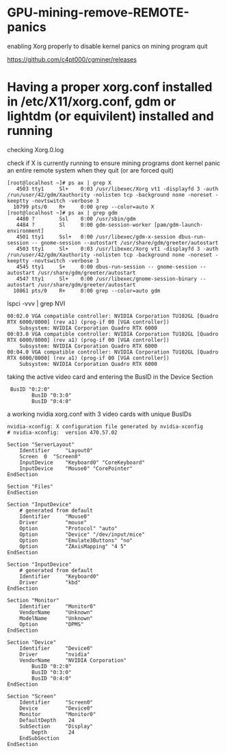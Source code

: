 # GPU-mining-remove-REMOTE-panics
enabling Xorg properly to disable kernel panics on mining program quit

https://github.com/c4pt000/cgminer/releases

# Having a proper xorg.conf installed in /etc/X11/xorg.conf, gdm or lightdm (or equivilent) installed and running
checking Xorg.0.log

check if X is currently running to ensure mining programs dont kernel panic an entire remote system when they quit (or are forced quit)
```
[root@localhost ~]# ps ax | grep X
   4503 tty1     Sl+    0:03 /usr/libexec/Xorg vt1 -displayfd 3 -auth /run/user/42/gdm/Xauthority -nolisten tcp -background none -noreset -keeptty -novtswitch -verbose 3
  10799 pts/0    R+     0:00 grep --color=auto X
[root@localhost ~]# ps ax | grep gdm
   4480 ?        Ssl    0:00 /usr/sbin/gdm
   4484 ?        Sl     0:00 gdm-session-worker [pam/gdm-launch-environment]
   4501 tty1     Ssl+   0:00 /usr/libexec/gdm-x-session dbus-run-session -- gnome-session --autostart /usr/share/gdm/greeter/autostart
   4503 tty1     Sl+    0:03 /usr/libexec/Xorg vt1 -displayfd 3 -auth /run/user/42/gdm/Xauthority -nolisten tcp -background none -noreset -keeptty -novtswitch -verbose 3
   4545 tty1     S+     0:00 dbus-run-session -- gnome-session --autostart /usr/share/gdm/greeter/autostart
   4547 tty1     Sl+    0:00 /usr/libexec/gnome-session-binary --autostart /usr/share/gdm/greeter/autostart
  10861 pts/0    R+     0:00 grep --color=auto gdm
```




lspci -vvv | grep NVI
```
00:02.0 VGA compatible controller: NVIDIA Corporation TU102GL [Quadro RTX 6000/8000] (rev a1) (prog-if 00 [VGA controller])
	Subsystem: NVIDIA Corporation Quadro RTX 6000
00:03.0 VGA compatible controller: NVIDIA Corporation TU102GL [Quadro RTX 6000/8000] (rev a1) (prog-if 00 [VGA controller])
	Subsystem: NVIDIA Corporation Quadro RTX 6000
00:04.0 VGA compatible controller: NVIDIA Corporation TU102GL [Quadro RTX 6000/8000] (rev a1) (prog-if 00 [VGA controller])
	Subsystem: NVIDIA Corporation Quadro RTX 6000
```

taking the active video card and entering the BusID in the Device Section
```
 BusID "0:2:0"
        BusID "0:3:0"
        BusID "0:4:0"
```

a working nvidia xorg.conf with 3 video cards with unique BusIDs

```
nvidia-xconfig: X configuration file generated by nvidia-xconfig
# nvidia-xconfig:  version 470.57.02

Section "ServerLayout"
    Identifier     "Layout0"
    Screen	0  "Screen0"
    InputDevice    "Keyboard0" "CoreKeyboard"
    InputDevice    "Mouse0" "CorePointer"
EndSection

Section "Files"
EndSection

Section "InputDevice"
    # generated from default
    Identifier     "Mouse0"
    Driver         "mouse"
    Option         "Protocol" "auto"
    Option         "Device" "/dev/input/mice"
    Option         "Emulate3Buttons" "no"
    Option         "ZAxisMapping" "4 5"
EndSection

Section "InputDevice"
    # generated from default
    Identifier     "Keyboard0"
    Driver         "kbd"
EndSection

Section "Monitor"
    Identifier     "Monitor0"
    VendorName     "Unknown"
    ModelName	   "Unknown"
    Option         "DPMS"
EndSection

Section "Device"
    Identifier     "Device0"
    Driver         "nvidia"
    VendorName     "NVIDIA Corporation"
        BusID "0:2:0"
        BusID "0:3:0"
        BusID "0:4:0"
EndSection

Section "Screen"
    Identifier     "Screen0"
    Device         "Device0"
    Monitor        "Monitor0"
    DefaultDepth    24
    SubSection     "Display"
        Depth       24
    EndSubSection
EndSection
```




